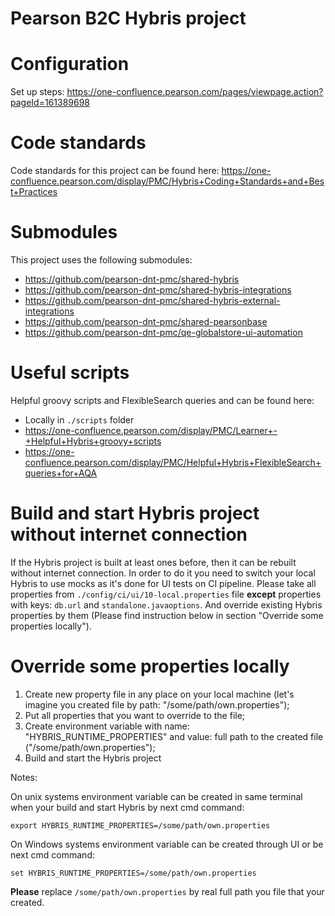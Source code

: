 # Pearson B2C Hybris project

# Configuration
Set up steps: https://one-confluence.pearson.com/pages/viewpage.action?pageId=161389698

# Code standards
Code standards for this project can be found here: https://one-confluence.pearson.com/display/PMC/Hybris+Coding+Standards+and+Best+Practices

# Submodules
This project uses the following submodules:
- https://github.com/pearson-dnt-pmc/shared-hybris
- https://github.com/pearson-dnt-pmc/shared-hybris-integrations
- https://github.com/pearson-dnt-pmc/shared-hybris-external-integrations
- https://github.com/pearson-dnt-pmc/shared-pearsonbase
- https://github.com/pearson-dnt-pmc/qe-globalstore-ui-automation

# Useful scripts
Helpful groovy scripts and FlexibleSearch queries and can be found here:
- Locally in `./scripts` folder
- https://one-confluence.pearson.com/display/PMC/Learner+-+Helpful+Hybris+groovy+scripts
- https://one-confluence.pearson.com/display/PMC/Helpful+Hybris+FlexibleSearch+queries+for+AQA

# Build and start Hybris project without internet connection
If the Hybris project is built at least ones before, then it can be rebuilt without internet connection.
In order to do it you need to switch your local Hybris to use mocks as it's done for UI tests on CI pipeline.
Please take all properties from `./config/ci/ui/10-local.properties` file **except** properties with keys: `db.url` and `standalone.javaoptions`.
And override existing Hybris properties by them (Please find instruction below in section "Override some properties locally").

# Override some properties locally
1) Create new property file in any place on your local machine (let's imagine you created file by path: "/some/path/own.properties");
2) Put all properties that you want to override to the file;
3) Create environment variable with name: "HYBRIS_RUNTIME_PROPERTIES" and value: full path to the created file ("/some/path/own.properties");
4) Build and start the Hybris project

Notes:

On unix systems environment variable can be created in same terminal when your build and start Hybris by next cmd command:

`export HYBRIS_RUNTIME_PROPERTIES=/some/path/own.properties`

On Windows systems environment variable can be created through UI or be next cmd command:

`set HYBRIS_RUNTIME_PROPERTIES=/some/path/own.properties`

**Please** replace `/some/path/own.properties` by real full path you file that your created.

